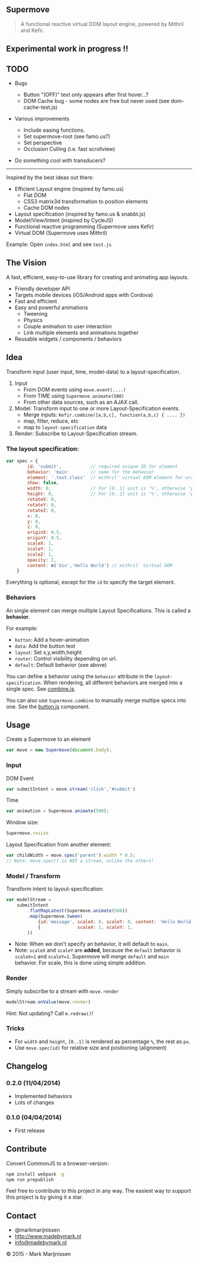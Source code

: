 Supermove
---------
> A functional reactive virtual DOM layout engine, powered by Mithril and Kefir.

## Experimental work in progress !!

## TODO

* Bugs
	* Button "(OFF)" text only appears after first hover...?
	* DOM Cache bug - some nodes are free but never used (see dom-cache-test.js)	

* Various improvements
	* Include easing functions.
	* Set supermove-root (see famo.us?)
	* Set perspective
	* Occlusion Culling (i.e. fast scrollview)

* Do something cool with transducers?

---

Inspired by the best ideas out there:

* Efficient Layout engine (inspired by famo.us)
	* Flat DOM
	* CSS3 matrix3d transformation to position elements
	* Cache DOM nodes
* Layout specification (inspired by famo.us & snabbt.js)
* Model/View/Intent (inspired by CycleJS)
* Functional reactive programming (Supermove uses Kefir)
* Virtual DOM (Supermove uses Mithril)

Example: Open `index.html` and see `test.js`

## The Vision

A fast, efficient, easy-to-use library for creating
and animating app layouts.

* Friendly developer API
* Targets mobile devices (iOS/Android apps with Cordova)
* Fast and efficient
* Easy and powerful animations
	* Tweening
	* Physics
	* Couple animation to user interaction
	* Link multiple elements and animations together
* Reusable widgets / components / behaviors


## Idea

Transform input (user input, time, model-data) to a layout-specification.

1. Input
	* From DOM events using `move.event(....)` 
	* From TIME using `Supermove.animate(500)`
	* From other data sources, such as an AJAX call.
2. Model: Transform input to one or more Layout-Specification events.
	* Merge inputs: `Kefir.combine([a,b,c], function(a,b,c) { .... })`
	* map, filter, reduce, etc
	* map to `layout-specification` data
3. Render: Subscribe to Layout-Specification stream.

### The layout specification:
```javascript
var spec = {
		id: 'submit',			// required unique ID for element
		behavior: 'main'		// name for the behavior
		element: '.text.class'  // mithril' virtual DOM element for wrapper surface.
		show: false,	
		width: 0,				// For [0..1] unit is '%', otherwise 'px'
		height: 0,				// For [0..1] unit is '%', otherwise 'px'
		rotateX: 0,
		rotateY: 0,
		rotateZ: 0,
		x: 0,
		y: 0,
		z: 0,
		originX: 0.5,
		originY: 0.5,
		scaleX: 1,
		scaleY: 1,
		scaleZ: 1,
		opacity: 1,
		content: m('div','Hello World')	// mithril' Virtual DOM
	}
```
Everything is optional, except for the `id` to specify the target element.

### Behaviors

An single element can merge multiple Layout Specifications. This is called a **behavior**.

For example:

* `button`: Add a hover-animation
* `data`: Add the button text
* `layout`: Set x,y,width,height
* `router`: Control visibility depending on url.
* `default`: Default behavior (see above)

You can define a behavior using the `behavior` attribute in the `layout-specification`. When rendering, all different behaviors are merged into a single spec. See [combine.js](src/core/combine.js).

You can also use `Supermove.combine` to manually merge multipe specs into one. See the [button.js](src/behaviors/button.js) component.

## Usage
Create a Supermove to an element
```javascript
var move = new Supermove(document.body);
```

### Input 

DOM Event
```javascript
var submitIntent = move.stream('click','#submit')
```

Time
```javascript
var animation = Supermove.animate(500);
```

Window size:
```javascript
Supermove.resize
```

Layout Specification from another element:
```javascript
var childWidth = move.spec('parent').width * 0.5;
// Note: move.spec() is NOT a stream, unlike the others!
```

### Model / Transform

Transform intent to layout-specification:
```javascript
var modelStream = 
	submitIntent
		.flatMapLatest(Supermove.animate(500))
		.map(Supermove.tween(
			{id:'message', scaleX: 0, scaleY: 0, content: 'Hello World'},
			{              scaleX: 1, scaleY: 1,                       }
		))
```

* Note: When we don't specify an behavior, it will default to `main`.
* Note: `scaleX` and `scaleY` are **added**, because the `default` behavior is `scaleX=1` and `scaleY=1`. Supermove will merge `default` and `main` behavior. For scale, this is done using simple addition.

### Render

Simply subscribe to a stream with `move.render`
```javascript
modelStream.onValue(move.render)
```

Hint: Not updating? Call `m.redraw()`!

### Tricks

* For `width` and `height`, `[0..1]` is rendered as percentage `%`, the rest as `px`.
* Use `move.spec(id)` for relative size and positioning (alignment)

## Changelog

### 0.2.0 (11/04/2014)

* Implemented behaviors
* Lots of changes

### 0.1.0 (04/04/2014)

* First release

## Contribute

Convert CommonJS to a browser-version:
```bash
npm install webpack -g
npm run prepublish
```

Feel free to contribute to this project in any way. The easiest way to support this project is by giving it a star.

## Contact
-   @markmarijnissen
-   http://www.madebymark.nl
-   info@madebymark.nl

© 2015 - Mark Marijnissen
